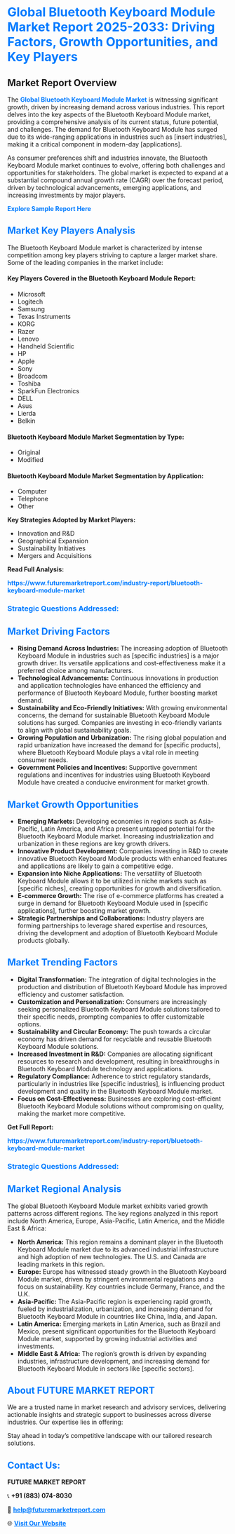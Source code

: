 <h1 style="color: #007BFF;">Global Bluetooth Keyboard Module Market Report 2025-2033: Driving Factors, Growth Opportunities, and Key Players</h1>

<section id="overview">
<h2>Market Report Overview</h2>
<p>The <a href="https://www.futuremarketreport.com/industry-report/bluetooth-keyboard-module-market" style="color: #007BFF; text-decoration: none;"><strong>Global Bluetooth Keyboard Module Market</strong></a> is witnessing significant growth, driven by increasing demand across various industries. This report delves into the key aspects of the Bluetooth Keyboard Module market, providing a comprehensive analysis of its current status, future potential, and challenges. The demand for Bluetooth Keyboard Module has surged due to its wide-ranging applications in industries such as [insert industries], making it a critical component in modern-day [applications].</p>
<p>As consumer preferences shift and industries innovate, the Bluetooth Keyboard Module market continues to evolve, offering both challenges and opportunities for stakeholders. The global market is expected to expand at a substantial compound annual growth rate (CAGR) over the forecast period, driven by technological advancements, emerging applications, and increasing investments by major players.</p>
</section>

<section id="overview">
<p><a href="https://www.futuremarketreport.com/request-sample/reportId=75691" style="color: #007BFF; text-decoration: none;"><strong>Explore Sample Report Here</strong></a></p>
</section>

<section id="key-players">
<h2 style="color: #007BFF;">Market Key Players Analysis</h2>
<p>The Bluetooth Keyboard Module market is characterized by intense competition among key players striving to capture a larger market share. Some of the leading companies in the market include:</p>
<h4>Key Players Covered in the Bluetooth Keyboard Module Report:</h4>
<ul><li>Microsoft</li><li>Logitech</li><li>Samsung</li><li>Texas Instruments</li><li>KORG</li><li>Razer</li><li>Lenovo</li><li>Handheld Scientific</li><li>HP</li><li>Apple</li><li>Sony</li><li>Broadcom</li><li>Toshiba</li><li>SparkFun Electronics</li><li>DELL</li><li>Asus</li><li>Lierda</li><li>Belkin</li></ul>
<h4>Bluetooth Keyboard Module Market Segmentation by Type:</h4>
<ul><li>Original</li><li>Modified</li></ul>

<h4>Bluetooth Keyboard Module Market Segmentation by Application:</h4>
<ul><li>Computer</li><li>Telephone</li><li>Other</li></ul>
<p><strong>Key Strategies Adopted by Market Players:</strong></p>
<ul>
<li>Innovation and R&D</li>
<li>Geographical Expansion</li>
<li>Sustainability Initiatives</li>
<li>Mergers and Acquisitions</li>
</ul>
</section>

<section>
<p><strong>Read Full Analysis: </strong></p><a href="https://www.futuremarketreport.com/industry-report/bluetooth-keyboard-module-market" style="color: #007BFF; text-decoration: none;"><strong>https://www.futuremarketreport.com/industry-report/bluetooth-keyboard-module-market</strong></a>
<h3 style="color: #007BFF;">Strategic Questions Addressed:</h3>
</section>

<section id="driving-factors">
<h2 style="color: #007BFF;">Market Driving Factors</h2>
<ul>
<li><strong>Rising Demand Across Industries:</strong> The increasing adoption of Bluetooth Keyboard Module in industries such as [specific industries] is a major growth driver. Its versatile applications and cost-effectiveness make it a preferred choice among manufacturers.</li>
<li><strong>Technological Advancements:</strong> Continuous innovations in production and application technologies have enhanced the efficiency and performance of Bluetooth Keyboard Module, further boosting market demand.</li>
<li><strong>Sustainability and Eco-Friendly Initiatives:</strong> With growing environmental concerns, the demand for sustainable Bluetooth Keyboard Module solutions has surged. Companies are investing in eco-friendly variants to align with global sustainability goals.</li>
<li><strong>Growing Population and Urbanization:</strong> The rising global population and rapid urbanization have increased the demand for [specific products], where Bluetooth Keyboard Module plays a vital role in meeting consumer needs.</li>
<li><strong>Government Policies and Incentives:</strong> Supportive government regulations and incentives for industries using Bluetooth Keyboard Module have created a conducive environment for market growth.</li>
</ul>
</section>

<section id="growth-opportunities">
<h2 style="color: #007BFF;">Market Growth Opportunities</h2>
<ul>
<li><strong>Emerging Markets:</strong> Developing economies in regions such as Asia-Pacific, Latin America, and Africa present untapped potential for the Bluetooth Keyboard Module market. Increasing industrialization and urbanization in these regions are key growth drivers.</li>
<li><strong>Innovative Product Development:</strong> Companies investing in R&D to create innovative Bluetooth Keyboard Module products with enhanced features and applications are likely to gain a competitive edge.</li>
<li><strong>Expansion into Niche Applications:</strong> The versatility of Bluetooth Keyboard Module allows it to be utilized in niche markets such as [specific niches], creating opportunities for growth and diversification.</li>
<li><strong>E-commerce Growth:</strong> The rise of e-commerce platforms has created a surge in demand for Bluetooth Keyboard Module used in [specific applications], further boosting market growth.</li>
<li><strong>Strategic Partnerships and Collaborations:</strong> Industry players are forming partnerships to leverage shared expertise and resources, driving the development and adoption of Bluetooth Keyboard Module products globally.</li>
</ul>
</section>

<section id="trending-factors">
<h2 style="color: #007BFF;">Market Trending Factors</h2>
<ul>
<li><strong>Digital Transformation:</strong> The integration of digital technologies in the production and distribution of Bluetooth Keyboard Module has improved efficiency and customer satisfaction.</li>
<li><strong>Customization and Personalization:</strong> Consumers are increasingly seeking personalized Bluetooth Keyboard Module solutions tailored to their specific needs, prompting companies to offer customizable options.</li>
<li><strong>Sustainability and Circular Economy:</strong> The push towards a circular economy has driven demand for recyclable and reusable Bluetooth Keyboard Module solutions.</li>
<li><strong>Increased Investment in R&D:</strong> Companies are allocating significant resources to research and development, resulting in breakthroughs in Bluetooth Keyboard Module technology and applications.</li>
<li><strong>Regulatory Compliance:</strong> Adherence to strict regulatory standards, particularly in industries like [specific industries], is influencing product development and quality in the Bluetooth Keyboard Module market.</li>
<li><strong>Focus on Cost-Effectiveness:</strong> Businesses are exploring cost-efficient Bluetooth Keyboard Module solutions without compromising on quality, making the market more competitive.</li>
</ul>
</section>

<section>
<p><strong>Get Full Report: </strong></p><a href="https://www.futuremarketreport.com/industry-report/bluetooth-keyboard-module-market" style="color: #007BFF; text-decoration: none;"><strong>https://www.futuremarketreport.com/industry-report/bluetooth-keyboard-module-market</strong></a>
<h3 style="color: #007BFF;">Strategic Questions Addressed:</h3>
</section>


<section id="regional-analysis">
<h2 style="color: #007BFF;">Market Regional Analysis</h2>
<p>The global Bluetooth Keyboard Module market exhibits varied growth patterns across different regions. The key regions analyzed in this report include North America, Europe, Asia-Pacific, Latin America, and the Middle East & Africa:</p>
<ul>
<li><strong>North America:</strong> This region remains a dominant player in the Bluetooth Keyboard Module market due to its advanced industrial infrastructure and high adoption of new technologies. The U.S. and Canada are leading markets in this region.</li>
<li><strong>Europe:</strong> Europe has witnessed steady growth in the Bluetooth Keyboard Module market, driven by stringent environmental regulations and a focus on sustainability. Key countries include Germany, France, and the U.K.</li>
<li><strong>Asia-Pacific:</strong> The Asia-Pacific region is experiencing rapid growth, fueled by industrialization, urbanization, and increasing demand for Bluetooth Keyboard Module in countries like China, India, and Japan.</li>
<li><strong>Latin America:</strong> Emerging markets in Latin America, such as Brazil and Mexico, present significant opportunities for the Bluetooth Keyboard Module market, supported by growing industrial activities and investments.</li>
<li><strong>Middle East & Africa:</strong> The region’s growth is driven by expanding industries, infrastructure development, and increasing demand for Bluetooth Keyboard Module in sectors like [specific sectors].</li>
</ul>
</section>

<footer>
<h2 style="color: #007BFF;">About FUTURE MARKET REPORT</h2>
<p>We are a trusted name in market research and advisory services, delivering actionable insights and strategic support to businesses across diverse industries. Our expertise lies in offering:</p>

<p>Stay ahead in today’s competitive landscape with our tailored research solutions.</p>

<h2 style="color: #007BFF;">Contact Us:</h2>
<p><strong>FUTURE MARKET REPORT</strong></p>
<p>📞 <strong>+91 (883) 074-8030</strong></p>
<p>📧 <strong><a href="mailto:help@futuremarketreport.com" style="color: #007BFF;">help@futuremarketreport.com</a></strong></p>
<p>🌐 <strong><a href="https://www.futuremarketreport.com/" style="color: #007BFF;">Visit Our Website</a></strong></p>
</footer>